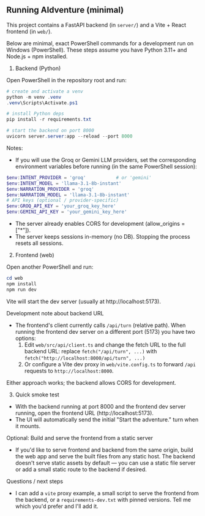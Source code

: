 ## Running AIdventure (minimal)

This project contains a FastAPI backend (in `server/`) and a Vite + React frontend (in `web/`).

Below are minimal, exact PowerShell commands for a development run on Windows (PowerShell). These steps assume you have Python 3.11+ and Node.js + npm installed.

1) Backend (Python)

Open PowerShell in the repository root and run:

```powershell
# create and activate a venv
python -m venv .venv
.venv\Scripts\Activate.ps1

# install Python deps
pip install -r requirements.txt

# start the backend on port 8000
uvicorn server.server:app --reload --port 8000
```

Notes:
- If you will use the Groq or Gemini LLM providers, set the corresponding environment variables before running (in the same PowerShell session):

```powershell
$env:INTENT_PROVIDER = 'groq'           # or 'gemini'
$env:INTENT_MODEL = 'llama-3.1-8b-instant'
$env:NARRATION_PROVIDER = 'groq'
$env:NARRATION_MODEL = 'llama-3.1-8b-instant'
# API keys (optional / provider-specific)
$env:GROQ_API_KEY = 'your_groq_key_here'
$env:GEMINI_API_KEY = 'your_gemini_key_here'
```

- The server already enables CORS for development (allow_origins = ["*"]).
- The server keeps sessions in-memory (no DB). Stopping the process resets all sessions.

2) Frontend (web)

Open another PowerShell and run:

```powershell
cd web
npm install
npm run dev
```

Vite will start the dev server (usually at http://localhost:5173).

Development note about backend URL
- The frontend's client currently calls `/api/turn` (relative path). When running the frontend dev server on a different port (5173) you have two options:
  1. Edit `web/src/api/client.ts` and change the fetch URL to the full backend URL:
     replace `fetch("/api/turn", ...)` with `fetch("http://localhost:8000/api/turn", ...)`
  2. Or configure a Vite dev proxy in `web/vite.config.ts` to forward `/api` requests to `http://localhost:8000`.

Either approach works; the backend allows CORS for development.

3) Quick smoke test

- With the backend running at port 8000 and the frontend dev server running, open the frontend URL (http://localhost:5173).
- The UI will automatically send the initial "Start the adventure." turn when it mounts.

Optional: Build and serve the frontend from a static server
- If you'd like to serve frontend and backend from the same origin, build the web app and serve the built files from any static host. The backend doesn't serve static assets by default — you can use a static file server or add a small static route to the backend if desired.

Questions / next steps
- I can add a `vite` proxy example, a small script to serve the frontend from the backend, or a `requirements-dev.txt` with pinned versions. Tell me which you'd prefer and I'll add it.
